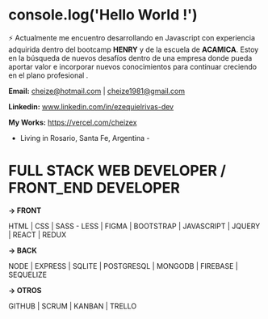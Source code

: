 # console.log('Hello World !')
⚡ Actualmente me encuentro desarrollando en Javascript con experiencia adquirida dentro del bootcamp **HENRY** y de la escuela de **ACAMICA**. 
  Estoy en la búsqueda de nuevos desafíos dentro de una empresa donde pueda aportar valor e incorporar nuevos conocimientos para continuar creciendo en el plano       profesional .

**Email:** cheize@hotmail.com | cheize1981@gmail.com

**Linkedin:** www.linkedin.com/in/ezequielrivas-dev

**My Works:** https://vercel.com/cheizex

- Living in Rosario, Santa Fe, Argentina -

# FULL STACK WEB DEVELOPER / FRONT_END DEVELOPER
**-> FRONT**

HTML | CSS | SASS - LESS | FIGMA | BOOTSTRAP | JAVASCRIPT  | JQUERY | REACT  | REDUX

**-> BACK**

NODE | EXPRESS | SQLITE | POSTGRESQL | MONGODB | FIREBASE | SEQUELIZE

**-> OTROS**

GITHUB | SCRUM | KANBAN | TRELLO 
 
